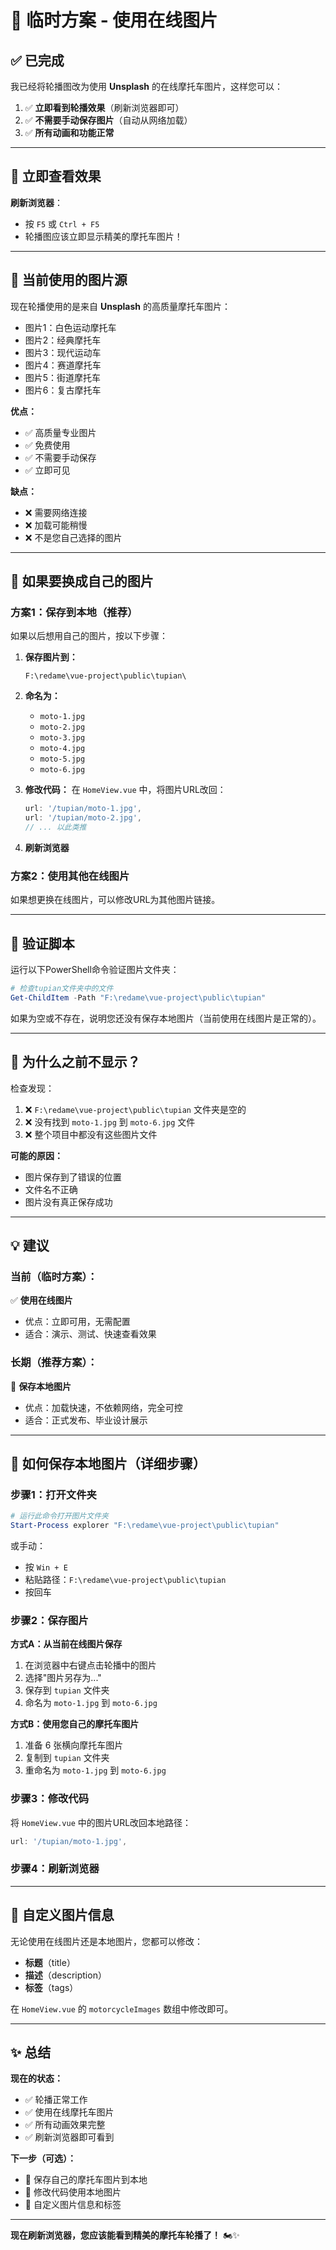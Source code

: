 # 🎉 临时方案 - 使用在线图片

## ✅ 已完成

我已经将轮播图改为使用 **Unsplash** 的在线摩托车图片，这样您可以：
1. ✅ **立即看到轮播效果**（刷新浏览器即可）
2. ✅ **不需要手动保存图片**（自动从网络加载）
3. ✅ **所有动画和功能正常**

---

## 🚀 立即查看效果

**刷新浏览器**：
- 按 `F5` 或 `Ctrl + F5`
- 轮播图应该立即显示精美的摩托车图片！

---

## 📸 当前使用的图片源

现在轮播使用的是来自 **Unsplash** 的高质量摩托车图片：
- 图片1：白色运动摩托车
- 图片2：经典摩托车
- 图片3：现代运动车
- 图片4：赛道摩托车
- 图片5：街道摩托车
- 图片6：复古摩托车

**优点：**
- ✅ 高质量专业图片
- ✅ 免费使用
- ✅ 不需要手动保存
- ✅ 立即可见

**缺点：**
- ❌ 需要网络连接
- ❌ 加载可能稍慢
- ❌ 不是您自己选择的图片

---

## 🔄 如果要换成自己的图片

### 方案1：保存到本地（推荐）

如果以后想用自己的图片，按以下步骤：

1. **保存图片到：**
   ```
   F:\redame\vue-project\public\tupian\
   ```

2. **命名为：**
   - `moto-1.jpg`
   - `moto-2.jpg`
   - `moto-3.jpg`
   - `moto-4.jpg`
   - `moto-5.jpg`
   - `moto-6.jpg`

3. **修改代码：**
   在 `HomeView.vue` 中，将图片URL改回：
   ```javascript
   url: '/tupian/moto-1.jpg',
   url: '/tupian/moto-2.jpg',
   // ... 以此类推
   ```

4. **刷新浏览器**

### 方案2：使用其他在线图片

如果想更换在线图片，可以修改URL为其他图片链接。

---

## 📝 验证脚本

运行以下PowerShell命令验证图片文件夹：

```powershell
# 检查tupian文件夹中的文件
Get-ChildItem -Path "F:\redame\vue-project\public\tupian"
```

如果为空或不存在，说明您还没有保存本地图片（当前使用在线图片是正常的）。

---

## 🎯 为什么之前不显示？

检查发现：
1. ❌ `F:\redame\vue-project\public\tupian` 文件夹是空的
2. ❌ 没有找到 `moto-1.jpg` 到 `moto-6.jpg` 文件
3. ❌ 整个项目中都没有这些图片文件

**可能的原因：**
- 图片保存到了错误的位置
- 文件名不正确
- 图片没有真正保存成功

---

## 💡 建议

### 当前（临时方案）：
✅ **使用在线图片**
- 优点：立即可用，无需配置
- 适合：演示、测试、快速查看效果

### 长期（推荐方案）：
📸 **保存本地图片**
- 优点：加载快速，不依赖网络，完全可控
- 适合：正式发布、毕业设计展示

---

## 🔧 如何保存本地图片（详细步骤）

### 步骤1：打开文件夹
```powershell
# 运行此命令打开图片文件夹
Start-Process explorer "F:\redame\vue-project\public\tupian"
```

或手动：
- 按 `Win + E`
- 粘贴路径：`F:\redame\vue-project\public\tupian`
- 按回车

### 步骤2：保存图片

**方式A：从当前在线图片保存**
1. 在浏览器中右键点击轮播中的图片
2. 选择"图片另存为..."
3. 保存到 `tupian` 文件夹
4. 命名为 `moto-1.jpg` 到 `moto-6.jpg`

**方式B：使用您自己的摩托车图片**
1. 准备 6 张横向摩托车图片
2. 复制到 `tupian` 文件夹
3. 重命名为 `moto-1.jpg` 到 `moto-6.jpg`

### 步骤3：修改代码

将 `HomeView.vue` 中的图片URL改回本地路径：
```javascript
url: '/tupian/moto-1.jpg',
```

### 步骤4：刷新浏览器

---

## 🎨 自定义图片信息

无论使用在线图片还是本地图片，您都可以修改：
- **标题**（title）
- **描述**（description）
- **标签**（tags）

在 `HomeView.vue` 的 `motorcycleImages` 数组中修改即可。

---

## ✨ 总结

**现在的状态：**
- ✅ 轮播正常工作
- ✅ 使用在线摩托车图片
- ✅ 所有动画效果完整
- ✅ 刷新浏览器即可看到

**下一步（可选）：**
- 📸 保存自己的摩托车图片到本地
- 🔄 修改代码使用本地图片
- 🎨 自定义图片信息和标签

---

**现在刷新浏览器，您应该能看到精美的摩托车轮播了！** 🏍️✨





